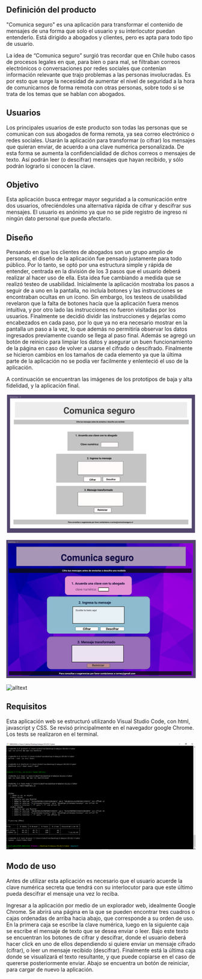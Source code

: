 
## Definición del producto
"Comunica seguro" es una aplicación para transformar el contenido de mensajes de una forma que solo el usuario y su interlocutor puedan entenderlo. Está dirigido a abogados y clientes, pero es apta para todo tipo de usuario.

La idea de “Comunica seguro” surgió tras recordar que en Chile hubo casos de procesos legales en que, para bien o para mal, se filtraban correos electrónicos o conversaciones por redes sociales que contenían información relevante que trajo problemas a las personas involucradas. Es por esto que surge la necesidad de aumentar el nivel de seguridad a la hora de comunicarnos de forma remota con otras personas, sobre todo si se trata de los temas que se hablan con abogados.

## Usuarios
Los principales usuarios de este producto son todas las personas que se comunican con sus abogados de forma remota, ya sea correo electrónico o redes sociales. Usarán la aplicación para transformar (o cifrar) los mensajes que quieran enviar, de acuerdo a una clave numérica personalizada. De esta forma se aumenta la confidencialidad de dichos correos o mensajes de texto. Así podrán leer (o descifrar) mensajes que hayan recibido, y sólo podrán lograrlo si conocen la clave.

## Objetivo
Esta aplicación busca entregar mayor seguridad a la comunicación entre dos usuarios, ofreciéndoles una alternativa rápida de cifrar y descifrar sus mensajes. El usuario es anónimo ya que no se pide registro de ingreso ni ningún dato personal que pueda afectarlo.

## Diseño
Pensando en que los clientes de abogados son un grupo amplio de personas, el diseño de la aplicación fue pensado justamente para todo público. Por lo tanto, se optó por una estructura simple y rápida de entender, centrada en la división de los 3 pasos que el usuario deberá realizar al hacer uso de ella. Esta idea fue cambiando a medida que se realizó testeo de usabilidad.
Inicialmente la aplicación mostraba los pasos a seguir de a uno en la pantalla, no incluía botones y las instrucciones se encontraban ocultas en un ícono. Sin embargo, los testeos de usabilidad revelaron que la falta de botones hacía que la aplicación fuera menos intuitiva, y por otro lado las instrucciones no fueron visitadas por los usuarios. Finalmente se decidió dividir las instrucciones y dejarlas como encabezados en cada paso, por lo que ya no era necesario mostrar en la pantalla un paso a la vez, lo que además no permitiría observar los datos ingresados previamente cuando se llega al paso final. 
Además se agregó un botón de reinicio para limpiar los datos y asegurar un buen funcionamiento de la página en caso de volver a usarse el cifrado o descifrado.
Finalmente se hicieron cambios en los tamaños de cada elemento ya que la última parte de la aplicación no se podía ver facilmente y enlenteció el uso de la aplicación.

A continuación se encuentran las imágenes de los prototipos de baja y alta fidelidad, y la aplicación final.

![alltext](images/prototipo.png)

![alltext](images/prototipoAltaFidelidad.png)

![alltext](images/aplicaciónFinal.png)


## Requisitos
Esta aplicación web se estructuró utilizando Visual Studio Code, con html, javascript y CSS. Se revisó principalmente en el navegador google Chrome.
Los tests se realizaron en el terminal.

![alltext](images/test.png)

## Modo de uso
Antes de utilizar esta aplicación es necesario que el usuario acuerde la clave numérica secreta que tendrá con su interlocutor para que este último pueda descifrar el mensaje una vez lo reciba. 

Ingresar a la aplicación por medio de un explorador web, idealmente Google Chrome. Se abrirá una página en la que se pueden encontrar tres cuadros o cajas ordenadas de arriba hacia abajo, que corresponde a su orden de uso. En la primera caja se escribe la clave numérica, luego en la siguiente caja se escribe el mensaje de texto que se desea enviar o leer. Bajo este texto se encuentran los botones de cifrar y descifrar, donde el usuario deberá hacer click en uno de ellos dependiendo si quiere enviar un mensaje cifrado (cifrar), o leer un mensaje recibido (descifrar). Finalmente está la última caja donde se visualizará el texto resultante, y que puede copiarse en el caso de quererse posteriormente enviar. Abajo se encuentra un botón de reiniciar, para cargar de nuevo la aplicación.






